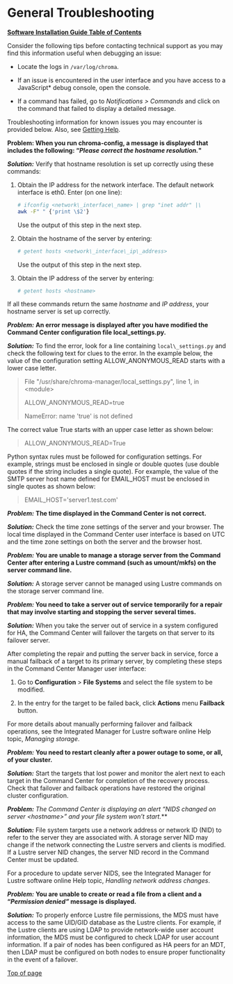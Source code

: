 # <a name="1.0"></a>General Troubleshooting

[**Software Installation Guide Table of Contents**](ig_TOC.md)

Consider the following tips before contacting technical support as you
may find this information useful when debugging an issue:

- Locate the logs in `/var/log/chroma`.

- If an issue is encountered in the user interface and you have access
  to a JavaScript\* debug console, open the console.

- If a command has failed, go to _Notifications &gt; Commands_ and
  click on the command that failed to display a detailed message.

Troubleshooting information for known issues you may encounter is
provided below. Also, see [Getting Help](ig_ch_15_appD_getting_help.md).

**Problem: When you run chroma-config, a message is displayed that
includes the following: “_Please correct the hostname resolution._"**

**_Solution:_** Verify that hostname resolution is set up correctly
using these commands:

1.  Obtain the IP address for the network interface. The default network
    interface is eth0. Enter (on one line):

    ```bash
    # ifconfig <network\_interface\_name> | grep "inet addr" |\
    awk -F" " {'print \$2'}
    ```

    Use the output of this step in the next step.

1.  Obtain the hostname of the server by entering:

    ```bash
    # getent hosts <network\_interface\_ip\_address>
    ```

    Use the output of this step in the next step.

1.  Obtain the IP address of the server by entering:

    ```bash
    # getent hosts <hostname>
    ```

If all these commands return the same _hostname_ and _IP address_, your
hostname server is set up correctly.

**_Problem:_** **An error message is displayed after you have modified
the Command Center configuration file local_settings.py.**

**_Solution:_** To find the error, look for a line containing
`local\_settings.py` and check the following text for clues to the
error. In the example below, the value of the configuration setting
ALLOW_ANONYMOUS_READ starts with a lower case letter.

> File "/usr/share/chroma-manager/local_settings.py", line 1, in
> &lt;module&gt;
>
> ALLOW_ANONYMOUS_READ=true
>
> NameError: name 'true' is not defined

The correct value True starts with an upper case letter as shown below:

> ALLOW_ANONYMOUS_READ=True

Python syntax rules must be followed for configuration settings. For
example, strings must be enclosed in single or double quotes (use double
quotes if the string includes a single quote). For example, the value of
the SMTP server host name defined for EMAIL_HOST must be enclosed in
single quotes as shown below:

> EMAIL_HOST='server1.test.com'

**_Problem:_** **The time displayed in the Command Center is not
correct.**

**_Solution:_** Check the time zone settings of the server and your
browser. The local time displayed in the Command Center user interface
is based on UTC and the time zone settings on both the server and the
browser host.

**_Problem:_** **You are unable to manage a storage server from the
Command Center after entering a Lustre command (such as umount/mkfs) on
the server command line.**

**_Solution:_** A storage server cannot be managed using Lustre commands
on the storage server command line.

**_Problem:_ You need to take a server out of service temporarily for a
repair that may involve starting and stopping the server several
times.**

**_Solution:_** When you take the server out of service in a system
configured for HA, the Command Center will failover the targets on that
server to its failover server.

After completing the repair and putting the server back in service,
force a manual failback of a target to its primary server, by completing
these steps in the Command Center Manager user interface:

1.  Go to **Configuration** &gt; **File Systems** and select the file
    system to be modified.

2.  In the entry for the target to be failed back, click **Actions**
    menu **Failback** button.

For more details about manually performing failover and failback
operations, see the Integrated Manager for Lustre software online Help topic,
_Managing storage_.

**_Problem:_** **You need to restart cleanly after a power outage to
some, or all, of your cluster.**

**_Solution:_** Start the targets that lost power and monitor the alert
next to each target in the Command Center for completion of the recovery
process. Check that failover and failback operations have restored the
original cluster configuration.

**_Problem:_** **The Command Center is displaying an alert _“NIDS
changed on server &lt;hostname&gt;”_ and your file system won’t
start*.***

**_Solution:_** File system targets use a network address or network ID
(NID) to refer to the server they are associated with. A storage server
NID may change if the network connecting the Lustre servers and clients
is modified. If a Lustre server NID changes, the server NID record in
the Command Center must be updated.

For a procedure to update server NIDS, see the Integrated Manager for Lustre software
online Help topic, _Handling network address changes_.

**_Problem:_** **You are unable to create or read a file from a client
and a “_Permission denied”_ message is displayed.**

**_Solution:_** To properly enforce Lustre file permissions, the MDS
must have access to the same UID/GID database as the Lustre clients. For
example, if the Lustre clients are using LDAP to provide network-wide
user account information, the MDS must be configured to check LDAP for
user account information. If a pair of nodes has been configured as HA
peers for an MDT, then LDAP must be configured on both nodes to ensure
proper functionality in the event of a failover.

[Top of page](#1.0)
